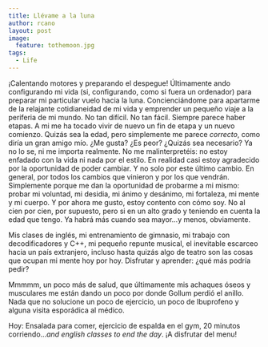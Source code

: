 ```yaml
---
title: Llévame a la luna
author: rcano
layout: post
image:
  feature: tothemoon.jpg
tags:
  - Life
---
```


¡Calentando motores y preparando el despegue! Últimamente ando configurando mi
vida (si, configurando, como si fuera un ordenador) para preparar mi particular
vuelo hacia la luna. Concienciándome para apartarme de la relajante
cotidianeidad de mi vida y emprender un pequeño viaje a la periferia de mi
mundo. No tan difícil. No tan fácil. Siempre parece haber etapas. A mi me ha
tocado vivir de nuevo un fin de etapa y un nuevo comienzo. Quizás sea la edad,
pero simplemente me parece *correcto*, como diría un gran amigo
mío. ¿Me gusta? ¿Es peor? ¿Quizás sea necesario? Ya no lo se, ni me importa
realmente. No me malinterpretéis: no estoy enfadado con la vida ni nada por el
estilo. En realidad casi estoy agradecido por la oportunidad de poder cambiar.
Y no solo por este último cambio. En general, por todos los cambios que
vinieron y por los que vendrán. Simplemente porque me dan la oportunidad de
probarme a mi mismo: probar mi voluntad, mi desidia, mi ánimo y desánimo, mi
fortaleza, mi mente y mi cuerpo. Y por ahora me gusto, estoy contento con cómo
soy. No al cien por cien, por supuesto, pero si en un alto grado y teniendo en
cuenta la edad que tengo. Ya habrá más cuando sea mayor...y menos,
obviamente.

Mis clases de inglés, mi entrenamiento de gimnasio, mi trabajo con
decodificadores y C++, mi pequeño repunte musical, el inevitable escarceo hacia
un país extranjero, incluso hasta quizás algo de teatro son las cosas que
ocupan mi mente hoy por hoy. Disfrutar y aprender: ¿qué más podría pedir?

Mmmmm, un poco más de salud, que últimamente mis achaques óseos y musculares me
están dando un poco por donde Gollum perdió el anillo. Nada que no solucione un
poco de ejercicio, un poco de Ibuprofeno y alguna visita esporádica al médico.

Hoy: Ensalada para comer, ejercicio de espalda en el gym, 20 minutos
corriendo...*and english classes to end the day*. ¡A disfrutar
del menu!
